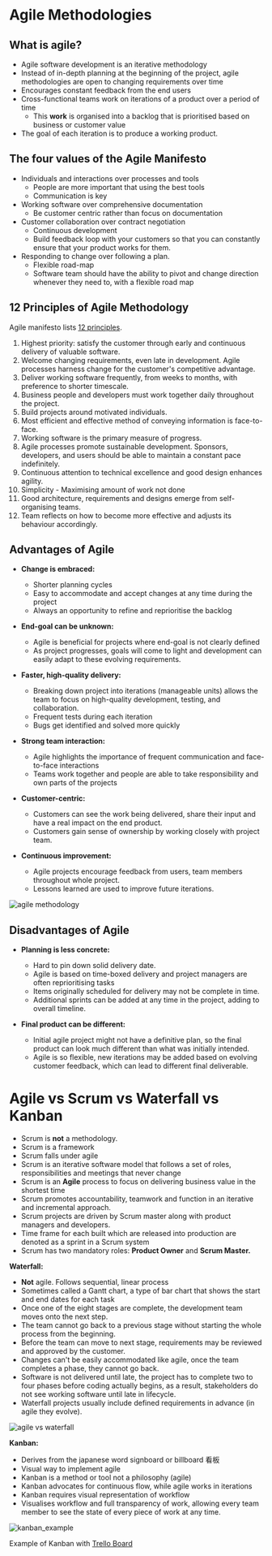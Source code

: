 # Agile Methodologies

## What is agile?
- Agile software development is an iterative methodology 
- Instead of in-depth planning at the beginning of the project, agile methodologies are open to changing requirements over time
- Encourages constant feedback from the end users
- Cross-functional teams work on iterations of a product over a period of time
    - This **work** is organised into a backlog that is prioritised based on business or customer value
- The goal of each iteration is to produce a working product. 

## The four values of the Agile Manifesto 
- Individuals and interactions over processes and tools
    - People are more important that using the best tools
    - Communication is key  
- Working software over comprehensive documentation 
    - Be customer centric rather than focus on documentation
- Customer collaboration over contract negotiation
    - Continuous development
    - Build feedback loop with your customers so that you can constantly ensure that your product works for them.
- Responding to change over following a plan.
    -  Flexible road-map
    - Software team should have the ability to pivot and change direction whenever they need to, with a flexible road map 


## **12 Principles of Agile Methodology**
Agile manifesto lists [12 principles](http://agilemanifesto.org/principles.html). 
1. Highest priority: satisfy the customer through early and continuous delivery of valuable software.
2. Welcome changing requirements, even late in development. Agile processes harness change for the customer's competitive advantage.
3. Deliver working software frequently, from weeks to months, with preference to shorter timescale. 
4. Business people and developers must work together daily throughout the project. 
5. Build projects around motivated individuals. 
6. Most efficient and effective method of conveying information is face-to-face. 
7. Working software is the primary measure of progress.
8. Agile processes promote sustainable development. Sponsors, developers, and users should be able to maintain a constant pace indefinitely. 
9. Continuous attention to technical excellence and good design enhances agility. 
10. Simplicity - Maximising amount of work not done
11. Good architecture, requirements and designs emerge from self-organising teams.
12. Team reflects on how to become more effective and adjusts its behaviour accordingly. 

## Advantages of Agile
- **Change is embraced:**
   - Shorter planning cycles
   - Easy to accommodate and accept changes at any time during the project
   - Always an opportunity to refine and reprioritise the backlog
   
- **End-goal can be unknown:**
    - Agile is beneficial for projects where end-goal is not clearly defined
    - As project progresses, goals will come to light and development can easily adapt to these evolving requirements. 

- **Faster, high-quality delivery:**
    - Breaking down project into iterations (manageable units) allows the team to focus on high-quality development, testing, and collaboration. 
    - Frequent tests during each iteration
    - Bugs get identified and solved more quickly
    
- **Strong team interaction:**
    - Agile highlights the importance of frequent communication and face-to-face interactions
    - Teams work together and people are able to take responsibility and own parts of the projects
         
- **Customer-centric:**
    - Customers can see the work being delivered, share their input and have a real impact on the end product.
    - Customers gain sense of ownership by working closely with project team.

- **Continuous improvement:**
    - Agile projects encourage feedback from users, team members throughout whole project.
    - Lessons learned are used to improve future iterations. 
   
<img src="https://www.smartsheet.com/sites/default/files/styles/1300px/public/agile-lifecycle_0.png?itok=tjkbaxQa" alt="agile methodology">

## Disadvantages of Agile
- **Planning is less concrete:**
    - Hard to pin down solid delivery date. 
    - Agile is based on time-boxed delivery and project managers are often reprioritising tasks
    - Items originally scheduled for delivery may not be complete in time. 
    - Additional sprints can be added at any time in the project, adding to overall timeline. 
    
- **Final product can be different:**
    - Initial agile project might not have a definitive plan, so the final product can look much different than what was initially intended.
    - Agile is so flexible, new iterations may be added based on evolving customer feedback, which can lead to different final deliverable. 
   
# Agile vs Scrum vs Waterfall vs Kanban
- Scrum is **not** a methodology. 
- Scrum is a framework 
- Scrum falls under agile 
- Scrum is an iterative software model that follows a set of roles, responsibilities and meetings that never change
- Scrum is an **Agile** process to focus on delivering business value in the shortest time
- Scrum promotes accountability, teamwork and function in an iterative and incremental approach. 
- Scrum projects are driven by Scrum master along with product managers and developers. 
- Time frame for each built which are released into production are denoted as a sprint in a Scrum system
- Scrum has two mandatory roles: **Product Owner** and **Scrum Master.**

**Waterfall:**
- **Not** agile. Follows sequential, linear process
- Sometimes called a Gantt chart, a type of bar chart that shows the start and end dates for each task
- Once one of the eight stages are complete, the development team moves onto the next step. 
- The team cannot go back to a previous stage without starting the whole process from the beginning. 
- Before the team can move to next stage, requirements may be reviewed and approved by the customer.
- Changes can't be easily accommodated like agile, once the team completes a phase, they cannot go back. 
- Software is not delivered until late, the project has to complete two to four phases before coding actually begins, as a result, stakeholders do not see working software until late in lifecycle. 
- Waterfall projects usually include defined requirements in advance (in agile they evolve).

<img src="https://www.smartsheet.com/sites/default/files/styles/1300px/public/matrix-waterfall-agile%402x.gif?itok=fARF2Wlw" alt="agile vs waterfall">



**Kanban:**
- Derives from the japanese word signboard or billboard 看板
- Visual way to implement agile
- Kanban is a method or tool not a philosophy (agile)
- Kanban advocates for continuous flow, while agile works in iterations
- Kanban requires visual representation of workflow 
- Visualises workflow and full transparency of work, allowing every team member to see the state of every piece of work at any time.


<img src="https://www.smartsheet.com/sites/default/files/styles/1300px/public/kanban-board%402x.png?itok=lgaiQP5B" alt="kanban_example">

Example of Kanban with [Trello Board](https://trello.com/)

